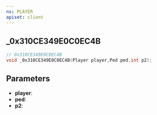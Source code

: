 ```yaml
---
ns: PLAYER
apiset: client
---
```

## _0x310CE349E0C0EC4B

```c
// 0x310CE349E0C0EC4B
void _0x310CE349E0C0EC4B(Player player,Ped ped,int p2);
```


## Parameters
* **player**:
* **ped**:
* **p2**:



